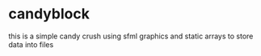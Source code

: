 # candyblock
this is a simple candy crush
using sfml graphics
and static arrays to store data into files

